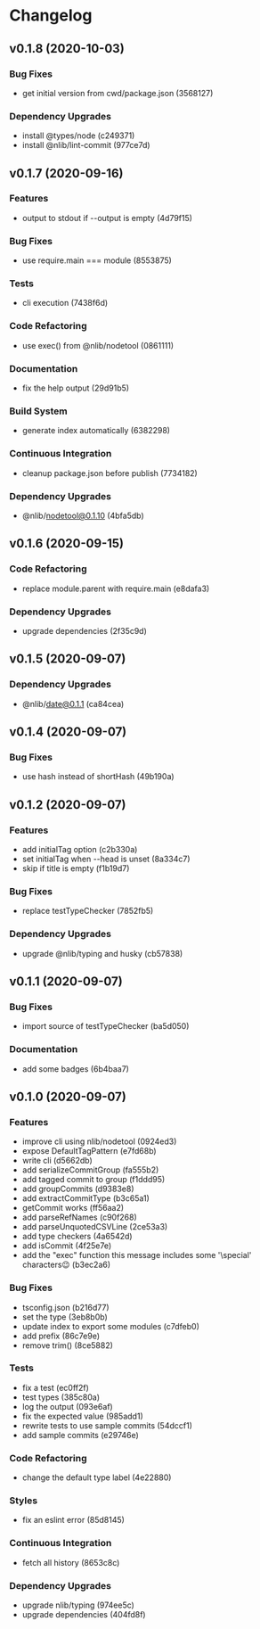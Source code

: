# Changelog

## v0.1.8 (2020-10-03)

### Bug Fixes

- get initial version from cwd/package.json (3568127)

### Dependency Upgrades

- install @types/node (c249371)
- install @nlib/lint-commit (977ce7d)


## v0.1.7 (2020-09-16)

### Features

- output to stdout if --output is empty (4d79f15)

### Bug Fixes

- use require.main === module (8553875)

### Tests

- cli execution (7438f6d)

### Code Refactoring

- use exec() from @nlib/nodetool (0861111)

### Documentation

- fix the help output (29d91b5)

### Build System

- generate index automatically (6382298)

### Continuous Integration

- cleanup package.json before publish (7734182)

### Dependency Upgrades

- @nlib/nodetool@0.1.10 (4bfa5db)


## v0.1.6 (2020-09-15)

### Code Refactoring

- replace module.parent with require.main (e8dafa3)

### Dependency Upgrades

- upgrade dependencies (2f35c9d)


## v0.1.5 (2020-09-07)

### Dependency Upgrades

- @nlib/date@0.1.1 (ca84cea)


## v0.1.4 (2020-09-07)

### Bug Fixes

- use hash instead of shortHash (49b190a)


## v0.1.2 (2020-09-07)

### Features

- add initialTag option (c2b330a)
- set initialTag when --head is unset (8a334c7)
- skip if title is empty (f1b19d7)

### Bug Fixes

- replace testTypeChecker (7852fb5)

### Dependency Upgrades

- upgrade @nlib/typing and husky (cb57838)


## v0.1.1 (2020-09-07)

### Bug Fixes

- import source of testTypeChecker (ba5d050)

### Documentation

- add some badges (6b4baa7)


## v0.1.0 (2020-09-07)

### Features

- improve cli using nlib/nodetool (0924ed3)
- expose DefaultTagPattern (e7fd68b)
- write cli (d5662db)
- add serializeCommitGroup (fa555b2)
- add tagged commit to group (f1ddd95)
- add groupCommits (d9383e8)
- add extractCommitType (b3c65a1)
- getCommit works (ff56aa2)
- add parseRefNames (c90f268)
- add parseUnquotedCSVLine (2ce53a3)
- add type checkers (4a6542d)
- add isCommit (4f25e7e)
- add the "exec" function
this message includes some '\special' characters😉 (b3ec2a6)

### Bug Fixes

- tsconfig.json (b216d77)
- set the type (3eb8b0b)
- update index to export some modules (c7dfeb0)
- add prefix (86c7e9e)
- remove trim() (8ce5882)

### Tests

- fix a test (ec0ff2f)
- test types (385c80a)
- log the output (093e6af)
- fix the expected value (985add1)
- rewrite tests to use sample commits (54dccf1)
- add sample commits (e29746e)

### Code Refactoring

- change the default type label (4e22880)

### Styles

- fix an eslint error (85d8145)

### Continuous Integration

- fetch all history (8653c8c)

### Dependency Upgrades

- upgrade nlib/typing (974ee5c)
- upgrade dependencies (404fd8f)


